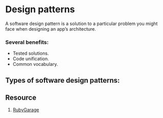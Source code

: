 # Design patterns
A software design pattern is a solution to a particular problem you might face when designing an app’s architecture.

### Several benefits:
* Tested solutions. 
* Code unification. 
* Common vocabulary.

## Types of software design patterns:



## Resource
1. [RubyGarage](https://rubygarage.org/blog/swift-design-patterns)
